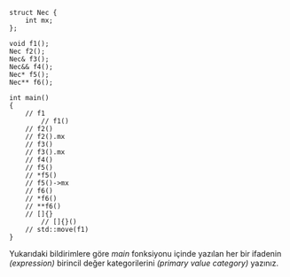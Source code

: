 ```
struct Nec {
	int mx;
};

void f1();
Nec f2();
Nec& f3();
Nec&& f4();
Nec* f5();
Nec** f6();

int main()
{
	// f1
        // f1()
	// f2()
	// f2().mx
	// f3()
	// f3().mx
	// f4()
	// f5()
	// *f5()
	// f5()->mx
	// f6()
	// *f6()
	// **f6()
	// []{}
        // []{}()
	// std::move(f1)
}
```

Yukarıdaki bildirimlere göre _main_ fonksiyonu içinde yazılan her bir ifadenin _(expression)_ birincil değer kategorilerini _(primary value category)_ yazınız.

